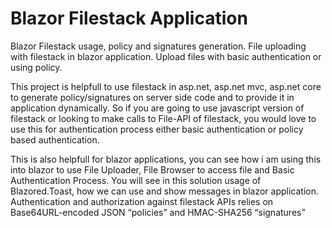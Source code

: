 # Blazor Filestack Application
Blazor Filestack usage, policy and signatures generation. 
File uploading with filestack in blazor application. 
Upload files with basic authentication or using policy.

This project is helpfull to use filestack in asp.net, asp.net mvc, asp.net core to generate policy/signatures on server side code and to provide it in application dynamically.
So if you are going to use javascript version of filestack or looking to make calls to File-API of filestack, you would love to use this for authentication process either basic authentication or policy based authentication.

This is also helpfull for blazor applications, you can see how i am using this into blazor to use File Uploader, File Browser to access file and Basic Authentication Process.
You will see in this solution usage of Blazored.Toast, how we can use and show messages in blazor application.
Authentication and authorization against filestack APIs relies on Base64URL-encoded JSON “policies” and HMAC-SHA256 “signatures”

